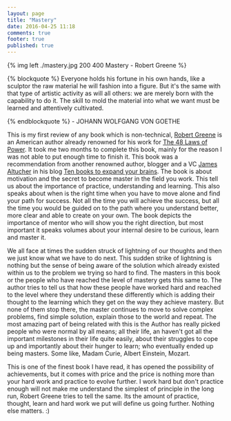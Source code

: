```yaml
---
layout: page
title: "Mastery"
date: 2016-04-25 11:18
comments: true
footer: true
published: true
---
```


{% img left ./mastery.jpg 200 400 Mastery - Robert Greene %}

{% blockquote %}
Everyone holds his fortune in his own hands, like a sculptor the raw material he will fashion into a figure. But it's the same with that type of artistic activity as will all others: we are merely born with the capability to do it. The skill to mold the material into what we want must be learned and attentively cultivated.
                                      
{% endblockquote %}
            - JOHANN WOLFGANG VON GOETHE

This is my first review of any book which is non-technical, [Robert Greene](https://en.wikipedia.org/wiki/Robert_Greene_(American_author)) is an American author already renowned for his work for [The 48 Laws of Power](https://en.wikipedia.org/wiki/The_48_Laws_of_Power). It took me two months to complete this book, mainly for the reason I was not able to put enough time to finish it. This book was a recommendation from another renowned author, blogger and a VC [James Altucher](http://www.jamesaltucher.com/) in his blog [Ten books to expand your brains](http://www.jamesaltucher.com/2015/09/books-brain-expand/). 
The book is about motivation and the secret to become master in the field you work. This tell us about the importance of practice, understanding and learning. This also speaks about when is the right time when you have to move alone and find your path for success. Not all the time you will achieve the success, but all the time you would be guided on to the path where you understand better, more clear and able to create on your own. The book depicts the importance of mentor who will show you the right direction, but most important it speaks volumes about your internal desire to be curious, learn and master it.

We all face at times the sudden struck of lightning of our thoughts and then we just know what we have to do next. This sudden strike of lightning is nothing but the sense of being aware of the solution which already existed within us to the problem we trying so hard to find. The masters in this book or the people who have reached the level of mastery gets this same to. The author tries to tell us that how these people have worked hard and reached to the level where they understand these differently which is adding their thought to the learning which they get on the way they achieve mastery. But none of them stop there, the master continues to move to solve complex problems, find simple solution, explain those to the world and repeat. The most amazing part of being related with this is the Author has really picked people who were normal by all means; all their life, an haven't got all the important milestones in their life quite easily, about their struggles to cope up and importantly about their hunger to learn; who eventually ended up being masters. Some like, Madam Curie, Albert Einstein, Mozart.

This is one of the finest book I have read, it has opened the possibility of achievements, but it comes with price and the price is nothing more than your hard work and practice to evolve further. I work hard but don't practice enough will not make me understand the simplest of principle in the long run, Robert Greene tries to tell the same. Its the amount of practice, thought, learn and hard work we put will define us going further. Nothing else matters. :)

